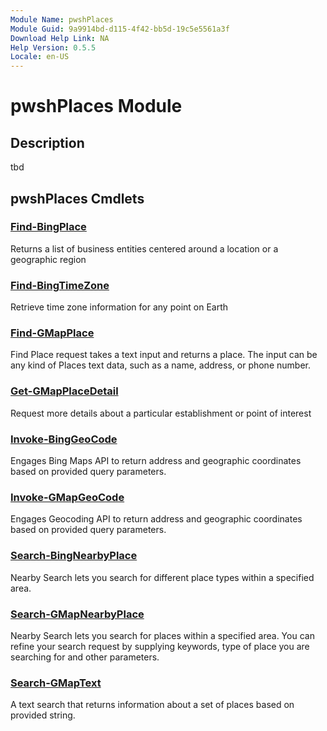 ```yaml
---
Module Name: pwshPlaces
Module Guid: 9a9914bd-d115-4f42-bb5d-19c5e5561a3f
Download Help Link: NA
Help Version: 0.5.5
Locale: en-US
---
```


# pwshPlaces Module
## Description
tbd

## pwshPlaces Cmdlets
### [Find-BingPlace](Find-BingPlace.md)
Returns a list of business entities centered around a location or a geographic region

### [Find-BingTimeZone](Find-BingTimeZone.md)
Retrieve time zone information for any point on Earth

### [Find-GMapPlace](Find-GMapPlace.md)
Find Place request takes a text input and returns a place. The input can be any kind of Places text data, such as a name, address, or phone number.

### [Get-GMapPlaceDetail](Get-GMapPlaceDetail.md)
Request more details about a particular establishment or point of interest

### [Invoke-BingGeoCode](Invoke-BingGeoCode.md)
Engages Bing Maps API to return address and geographic coordinates based on provided query parameters.

### [Invoke-GMapGeoCode](Invoke-GMapGeoCode.md)
Engages Geocoding API to return address and geographic coordinates based on provided query parameters.

### [Search-BingNearbyPlace](Search-BingNearbyPlace.md)
Nearby Search lets you search for different place types within a specified area.

### [Search-GMapNearbyPlace](Search-GMapNearbyPlace.md)
Nearby Search lets you search for places within a specified area. You can refine your search request by supplying keywords, type of place you are searching for and other parameters.

### [Search-GMapText](Search-GMapText.md)
A text search that returns information about a set of places based on provided string.


